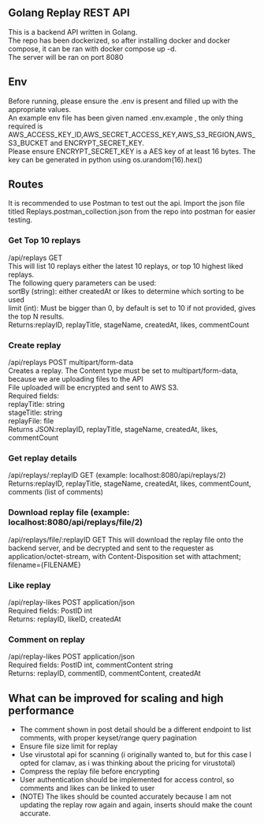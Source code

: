 ## Golang Replay REST API
This is a backend API written in Golang.<br>
The repo has been dockerized, so after installing docker and docker compose, it can be ran with docker compose up -d.<br>
The server will be ran on port 8080
## Env
Before running, please ensure the .env is present and filled up with the appropriate values.<br>
An example env file has been given named .env.example , the only thing required is AWS_ACCESS_KEY_ID,AWS_SECRET_ACCESS_KEY,AWS_S3_REGION,AWS_S3_BUCKET and ENCRYPT_SECRET_KEY.<br>
Please ensure ENCRYPT_SECRET_KEY is a AES key of at least 16 bytes. The key can be generated in python using  os.urandom(16).hex()<br>

## Routes
It is recommended to use Postman to test out the api. Import the json file titled Replays.postman_collection.json from the repo into postman for easier testing.
### Get Top 10 replays
/api/replays GET <br>
This will list 10 replays either the latest 10 replays, or top 10 highest liked replays.<br>
The following query parameters can be used:<br>
sortBy (string): either createdAt or likes to determine which sorting to be used<br>
limit (int): Must be bigger than 0, by default is set to 10 if not provided, gives the top N results.<br>
Returns:replayID, replayTitle, stageName, createdAt, likes, commentCount<br>
### Create replay
/api/replays POST multipart/form-data<br>
Creates a replay. The Content type must be set to multipart/form-data, because we are uploading files to the API<br>
File uploaded will be encrypted and sent to AWS S3.<br>
Required fields:<br>
replayTitle: string<br>
stageTitle: string<br>
replayFile: file<br>
Returns JSON:replayID, replayTitle, stageName, createdAt, likes, commentCount<br>
### Get replay details
/api/replays/:replayID GET (example: localhost:8080/api/replays/2)<br>
Returns:replayID, replayTitle, stageName, createdAt, likes, commentCount, comments (list of comments)<br>
### Download replay file (example: localhost:8080/api/replays/file/2)
/api/replays/file/:replayID GET
This will download the replay file onto the backend server, and be decrypted and sent to the requester as application/octet-stream, with Content-Disposition set with attachment; filename={FILENAME}<br>
### Like replay
/api/replay-likes POST application/json<br>
Required fields: PostID int<br>
Returns: replayID, likeID, createdAt<br>
### Comment on replay
/api/replay-likes POST application/json<br>
Required fields: PostID int, commentContent string<br>
Returns: replayID, commentID, commentContent, createdAt<br>
## What can be improved for scaling and high performance
- The comment shown in post detail should be a different endpoint to list comments, with proper keyset/range query pagination<br>
- Ensure file size limit for replay<br>
- Use virustotal api for scanning (i originally wanted to, but for this case I opted for clamav, as i was thinking about the pricing for virustotal)<br>
- Compress the replay file before encrypting<br>
- User authentication should be implemented for access control, so comments and likes can be linked to user<br>
- (NOTE) The likes should be counted accurately because I am not updating the replay row again and again, inserts should make the count accurate.